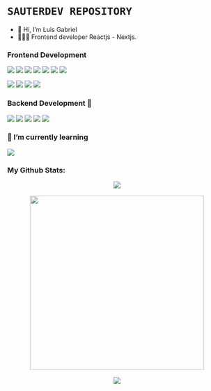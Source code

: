 # `SAUTERDEV REPOSITORY`
- 👋 Hi, I’m Luis Gabriel
- 🧑🏻‍💻 Frontend developer Reactjs - Nextjs.

### Frontend Development
 <p>
  <img src="https://img.shields.io/badge/React-20232A?style=for-the-badge&logo=react&logoColor=61DAFB">
  <img src="https://img.shields.io/badge/next.js-000000?style=for-the-badge&logo=nextdotjs&logoColor=white">
  <img src="https://img.shields.io/badge/JavaScript-F7DF1E?style=for-the-badge&logo=javascript&logoColor=black">
  <img src="https://img.shields.io/badge/typescript-1572B6?style=for-the-badge&logo=typescript&logoColor=white">
  <img src="https://img.shields.io/badge/Cypress-white?style=for-the-badge&logo=Cypress&logoColor=black">
  <img src="https://img.shields.io/badge/jest-393536?style=for-the-badge&logo=jest&logoColor=c03b13">
  <img src="https://img.shields.io/badge/ReactNative-20232a?style=for-the-badge&logo=react&logoColor=5bc8e7">
 </p>
 <p>
  <img src="https://img.shields.io/badge/sass-cc6699?style=for-the-badge&logo=sass&logoColor=white">
  <img src="https://img.shields.io/badge/CSS3-1572B6?style=for-the-badge&logo=css3&logoColor=white">
  <img src="https://img.shields.io/badge/HTML5-E34F26?style=for-the-badge&logo=html5&logoColor=white">
  <img src="https://img.shields.io/badge/tailwindcss-white?style=for-the-badge&logo=tailwindcss&logoColor=cyan" >
 </P>

### Backend Development 📡
 <p>
  <img src="https://img.shields.io/badge/MongoDB-white?style=for-the-badge&logo=mongodb&logoColor=4EA94B">
  <img src="https://img.shields.io/badge/Express.js-000000?style=for-the-badge&logo=express&logoColor=white">
  <img src="https://img.shields.io/badge/Node.js-339933?style=for-the-badge&logo=nodedotjs&logoColor=white">
  <img src="https://img.shields.io/badge/mongoose-white?style=for-the-badge&logo=mongoose&logoColor=red">
  <img src="https://img.shields.io/badge/GraphQL-da0093?style=for-the-badge&logo=GraphQL&logoColor=white">
 </p>

### 🌱 I’m currently learning
  <p>
    <img src="https://img.shields.io/badge/electron-2b2e3b?style=for-the-badge&logo=electron&logoColor=9ee9f8">
  </p>

### My Github Stats:
  <div align="center" >
   <img src='https://github-readme-streak-stats.herokuapp.com/?user=LuiSauter&theme=black-ice&hide_border=true&stroke=0000&background=0d1117'/>
  </div>
  <br />
  <div align="center">
    <img width='400px' src='https://github-readme-stats.vercel.app/api/top-langs/?username=LuiSauter&langs_count=8&count_private=true&layout=compact&theme=react&hide_border=true&bg_color=0D1117'/>
  </div>
  <br />
  <div align="center">
    <img src='https://activity-graph.herokuapp.com/graph?username=LuiSauter&bg_color=0D1117&color=5BCDEC&line=5BCDEC&point=FFFFFF&hide_border=true' />
  </div>
  
<!---
LuiSauter/LuiSauter is a ✨ special ✨ repository because its `README.md` (this file) appears on your GitHub profile.
You can click the Preview link to take a look at your changes.
--->
